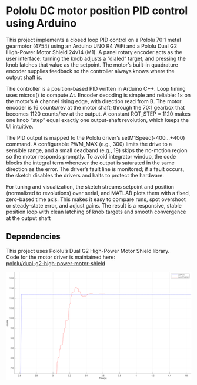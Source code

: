 # Pololu DC motor position PID control using Arduino
This project implements a closed loop PID control on a Pololu 70:1 metal gearmotor (4754) using an Arduino UNO R4 WiFi and a Pololu Dual G2 High-Power Motor Shield 24v14 (M1). A panel rotary encoder acts as the user interface: turning the knob adjusts a “dialed” target, and pressing the knob latches that value as the setpoint. The motor’s built-in quadrature encoder supplies feedback so the controller always knows where the output shaft is.

The controller is a position-based PID written in Arduino C++. Loop timing uses micros() to compute Δt. Encoder decoding is simple and reliable: 1× on the motor’s A channel rising edge, with direction read from B. The motor encoder is 16 counts/rev at the motor shaft; through the 70:1 gearbox that becomes 1120 counts/rev at the output. A constant ROT_STEP = 1120 makes one knob “step” equal exactly one output-shaft revolution, which keeps the UI intuitive.

The PID output is mapped to the Pololu driver’s setM1Speed(-400…+400) command. A configurable PWM_MAX (e.g., 300) limits the drive to a sensible range, and a small deadband (e.g., 19) skips the no-motion region so the motor responds promptly. To avoid integrator windup, the code blocks the integral term whenever the output is saturated in the same direction as the error. The driver’s fault line is monitored; if a fault occurs, the sketch disables the drivers and halts to protect the hardware.

For tuning and visualization, the sketch streams setpoint and position (normalized to revolutions) over serial, and MATLAB plots them with a fixed, zero-based time axis. This makes it easy to compare runs, spot overshoot or steady-state error, and adjust gains. The result is a responsive, stable position loop with clean latching of knob targets and smooth convergence at the output shaft

## Dependencies

This project uses Pololu’s Dual G2 High-Power Motor Shield library.  
Code for the motor driver is maintained here:  
[pololu/dual-g2-high-power-motor-shield](https://github.com/pololu/dual-g2-high-power-motor-shield)

![Tracking demo](assets/DCMotorPWM.png)


